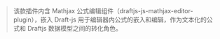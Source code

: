 > 该款插件内含 Mathjax 公式编辑组件（draftjs-js-mathjax-editor-plugin），嵌入 Draft-js 用于编辑器内公式的嵌入和编辑，作为文本化的公式和 Draftjs 数据模型之间的转化角色。 
